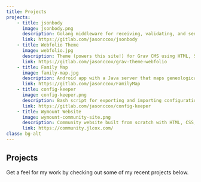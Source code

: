 ```yaml
---
title: Projects
projects: 
    - title: jsonbody
      image: jsonbody.png
      description: Golang middleware for receiving, validating, and sending JSON
      link: https://gitlab.com/jasonccox/jsonbody
    - title: Webfolio Theme
      image: webfolio.jpg
      description: Theme (powers this site!) for Grav CMS using HTML, Sass, JS, Twig
      link: https://gitlab.com/jasonccox/grav-theme-webfolio
    - title: Family Map
      image: family-map.jpg
      description: Android app with a Java server that maps geneological data
      link: https://gitlab.com/jasonccox/FamilyMap
    - title: config-keeper
      image: config-keeper.png
      description: Bash script for exporting and importing configuration files
      link: https://gitlab.com/jasonccox/config-keeper
    - title: Wymount Website
      image: wymount-community-site.png
      description: Community website built from scratch with HTML, CSS, JS
      link: https://community.jlcox.com/
class: bg-alt
---
```


## Projects
Get a feel for my work by checking out some of my recent projects below.